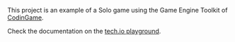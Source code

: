 This project is an example of a Solo game using the Game Engine Toolkit of [CodinGame](https://codingame.com).

Check the documentation on the [tech.io playground](https://www.codingame.com/playgrounds/25775/).

